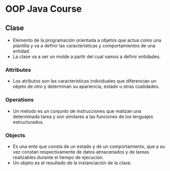 # OOP Java Course

## Clase
- Elemento de la programación orientada a objetos que actua como una plantilla y va a definir las características y comportamientos de una entidad.
- La clase va a ser un molde a partir del cual vamos a definir entidades.

### Attributes
- Los atributos son las características individuales que diferencian un objeto de otro y determinan su apariencia, estado u otras cualidades.

### Operations
- Un metodo es un conjunto de instrucciones que realizan una determinada tarea y son similares a las funciones de los lenguajes estructurados.

### Objects
- Es una ente que consta de un estado y de un comportamiento, que a su vez constan respectivamente de datos almacenados y de tareas realizables durante el tiempo de ejecución.
- Un objeto es el resultado de la instanciación de la clase.